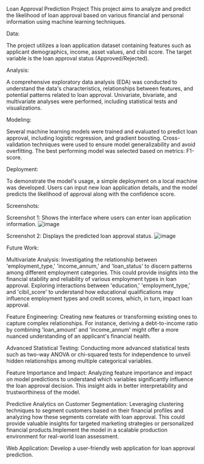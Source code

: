 Loan Approval Prediction Project
This project aims to analyze and predict the likelihood of loan approval based on various financial and personal information using machine learning techniques.

Data:

The project utilizes a loan application dataset containing features such as applicant demographics, income, asset values, and cibil score. The target variable is the loan approval status (Approved/Rejected).

Analysis:

A comprehensive exploratory data analysis (EDA) was conducted to understand the data's characteristics, relationships between features, and potential patterns related to loan approval. Univariate, bivariate, and multivariate analyses were performed, including statistical tests and visualizations.

Modeling:

Several machine learning models were trained and evaluated to predict loan approval, including logistic regression, and gradient boosting. Cross-validation techniques were used to ensure model generalizability and avoid overfitting. The best performing model was selected based on metrics: F1-score.

Deployment:

To demonstrate the model's usage, a simple deployment on a local machine was developed. Users can input new loan application details, and the model predicts the likelihood of approval along with the confidence score.

Screenshots:

Screenshot 1: Shows the interface where users can enter loan application information.
![image](https://github.com/Chitwan54/Loan_Status_Prediction/assets/69714874/c3d7441f-400b-4f87-ad94-a12830b56ea4)

Screenshot 2: Displays the predicted loan approval status.
![image](https://github.com/Chitwan54/Loan_Status_Prediction/assets/69714874/9a45b199-3148-4fb0-873a-5df7c86f7f07)

Future Work:

Multivariate Analysis:
Investigating the relationship between 'employment_type,' 'income_annum,' and 'loan_status' to discern patterns among different employment categories. This could provide insights into the financial stability and reliability of various employment types in loan approval.
Exploring interactions between 'education,' 'employment_type,' and 'cibil_score' to understand how educational qualifications may influence employment types and credit scores, which, in turn, impact loan approval.

Feature Engineering:
Creating new features or transforming existing ones to capture complex relationships. For instance, deriving a debt-to-income ratio by combining 'loan_amount' and 'income_annum' might offer a more nuanced understanding of an applicant's financial health.

Advanced Statistical Testing:
Conducting more advanced statistical tests such as two-way ANOVA or chi-squared tests for independence to unveil hidden relationships among multiple categorical variables.

Feature Importance and Impact:
Analyzing feature importance and impact on model predictions to understand which variables significantly influence the loan approval decision. This insight aids in better interpretability and trustworthiness of the model.

Predictive Analytics on Customer Segmentation:
Leveraging clustering techniques to segment customers based on their financial profiles and analyzing how these segments correlate with loan approval. This could provide valuable insights for targeted marketing strategies or personalized financial products.Implement the model in a scalable production environment for real-world loan assessment.

Web Application:
Develop a user-friendly web application for loan approval prediction.
